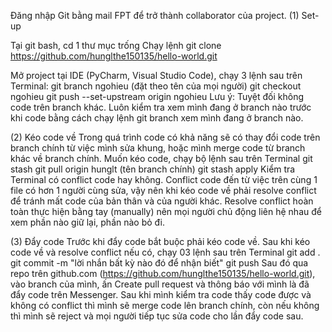 
Đăng nhập Git bằng mail FPT để trở thành collaborator của project. (1) Set-up

Tại git bash, cd 1 thư mục trống
Chạy lệnh git clone https://github.com/hunglthe150135/hello-world.git

Mở project tại IDE (PyCharm, Visual Studio Code), chạy 3 lệnh sau trên Terminal: git branch ngohieu (đặt theo tên của mọi người) git checkout ngohieu git push --set-upstream origin ngohieu Lưu ý: Tuyệt đối không code trên branch khác. Luôn kiểm tra xem mình đang ở branch nào trước khi code bằng cách chạy lệnh git branch xem mình đang ở branch nào.

(2) Kéo code về Trong quá trình code có khả năng sẽ có thay đổi code trên branch chính từ việc mình sửa khung, hoặc mình merge code từ branch khác về branch chính. Muốn kéo code, chạy bộ lệnh sau trên Terminal git stash git pull origin hunglt (tên branch chính) git stash apply Kiểm tra Terminal có conflict code hay không. Conflict code đến từ việc trên cùng 1 file có hơn 1 người cùng sửa, vậy nên khi kéo code về phải resolve conflict để tránh mất code của bản thân và của người khác. Resolve conflict hoàn toàn thực hiện bằng tay (manually) nên mọi người chủ động liên hệ nhau để xem phần nào giữ lại, phần nào bỏ đi.


(3) Đẩy code Trước khi đẩy code bắt buộc phải kéo code về. Sau khi kéo code về và resolve conflict nếu có, chạy 03 lệnh sau trên Terminal git add . git commit -m "lời nhắn bất kỳ nào đó để nhận biết" git push Sau đó qua repo trên github.com (https://github.com/hunglthe150135/hello-world.git), vào branch của mình, ấn Create pull request và thông báo với mình là đã đẩy code trên Messenger. Sau khi mình kiểm tra code thấy code được và không có conflict thì mình sẽ merge code lên branch chính, còn nếu không thì mình sẽ reject và mọi người tiếp tục sửa code cho lần đẩy code sau.

